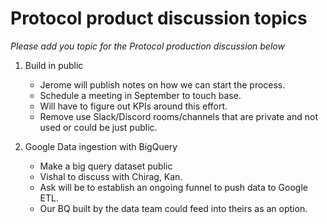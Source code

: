 # Protocol product discussion topics

_Please add you topic for the Protocol production discussion below_

1. Build in public
   - Jerome will publish notes on how we can start the process.
   - Schedule a meeting in September to touch base.
   - Will have to figure out KPIs around this effort.
   - Remove use Slack/Discord rooms/channels that are private and not used or could be just public.

2. Google Data ingestion with BigQuery
   - Make a big query dataset public
   - Vishal to discuss with Chirag, Kan.
   - Ask will be to establish an ongoing funnel to push data to Google ETL.
   - Our BQ built by the data team could feed into theirs as an option.

